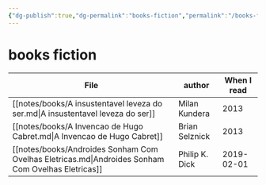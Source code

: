 ```yaml
---
{"dg-publish":true,"dg-permalink":"books-fiction","permalink":"/books-fiction/","dgHomeLink":true,"dgPassFrontmatter":false,"dgShowBacklinks":true,"dgShowLocalGraph":false}
---
```


# books fiction

| File                                                                                              | author         | When I read |
| ------------------------------------------------------------------------------------------------- | -------------- | ----------- |
| [[notes/books/A insustentavel leveza do ser.md\|A insustentavel leveza do ser]]                   | Milan Kundera  | 2013        |
| [[notes/books/A Invencao de Hugo Cabret.md\|A Invencao de Hugo Cabret]]                           | Brian Selznick | 2013        |
| [[notes/books/Androides Sonham Com Ovelhas Eletricas.md\|Androides Sonham Com Ovelhas Eletricas]] | Philip K. Dick | 2019-02-01  |
